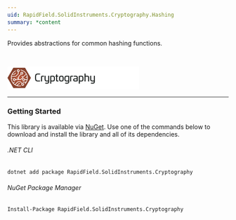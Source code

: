 ```yaml
---
uid: RapidField.SolidInstruments.Cryptography.Hashing
summary: *content
---
```


<!--
Copyright (c) RapidField LLC. Licensed under the MIT License. See LICENSE.txt in the project root for license information.
-->

Provides abstractions for common hashing functions.

<br />

![Cryptography label](../images/Label.Cryptography.300w.png)
- - -

### Getting Started

This library is available via [NuGet](https://docs.microsoft.com/en-us/nuget/quickstart/install-and-use-a-package-in-visual-studio). Use one of the commands below to download and install the library and all of its dependencies.

###### .NET CLI

```shell
dotnet add package RapidField.SolidInstruments.Cryptography
```

###### NuGet Package Manager

```shell
Install-Package RapidField.SolidInstruments.Cryptography
```